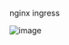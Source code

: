 nginx ingress 

![image](https://github.com/Lincoln-dac/kube-linux/blob/master/pic/v2-e11d1a3fef7f0bab2ce64a8f721360bd_r.jpg)
